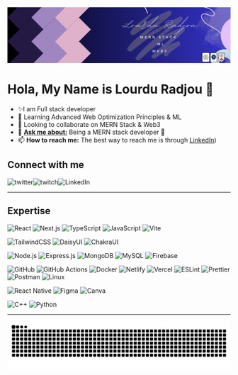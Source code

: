<img src="./banner.png" styles />
<!-- Thanks to https://github.com/ahaywood , i used some of her readme code -->

# Hola, My Name is Lourdu Radjou 👋

- ✨I am Full stack developer
- 🌱 Learning Advanced Web Optimization Principles & ML</li>
- 👯 Looking to collaborate on MERN Stack & Web3</li>
- 💬 **[Ask me about:](https://github.com/lourduradjou/luke/discussions)** Being a MERN stack developer 🦄
- 📫 **How to reach me:** The best way to reach me is through [LinkedIn](https://linkedin.com/in/lourduradjou))

## Connect with me
[<img align="left" alt="twitter" src="https://img.shields.io/badge/email-%231DA1F2.svg?&style=for-the-badge&logo=twitter&logoColor=white" />](mailto:rajlourdu15@gmail.com)
[<img align="left" alt="twitch" src="https://img.shields.io/badge/medium-%231DA1F2.svg?&style=for-the-badge&logo=twitch&logoColor=white&color=aa6fff" />](https://medium.com/@@rajlourdu15)
[<img align="left" alt="LinkedIn" src="https://img.shields.io/badge/linkedin-%231DA1F2.svg?&style=for-the-badge&logo=linkedin&logoColor=white&color=0275b3" />](https://linkedin.com/in/lourduradjou)
<br>

---

## Expertise
<!-- Core Frontend -->
![React](https://img.shields.io/badge/React-%2320232a.svg?style=for-the-badge&logo=react&logoColor=%2361DAFB)
![Next.js](https://img.shields.io/badge/Next.js-%23000000.svg?style=for-the-badge&logo=next.js&logoColor=white)
![TypeScript](https://img.shields.io/badge/TypeScript-%23007ACC.svg?style=for-the-badge&logo=typescript&logoColor=white)
![JavaScript](https://img.shields.io/badge/JavaScript-%23323330.svg?style=for-the-badge&logo=javascript&logoColor=%23F7DF1E)
![Vite](https://img.shields.io/badge/Vite-%23646CFF.svg?style=for-the-badge&logo=vite&logoColor=white)

<!-- Styling -->
![TailwindCSS](https://img.shields.io/badge/TailwindCSS-%2338B2AC.svg?style=for-the-badge&logo=tailwind-css&logoColor=white)
![DaisyUI](https://img.shields.io/badge/DaisyUI-5A0EF8?style=for-the-badge&logo=daisyui&logoColor=white)
![ChakraUI](https://img.shields.io/badge/ChakraUI-319795.svg?style=for-the-badge&logo=chakraui&logoColor=white)

<!-- Backend & Database -->
![Node.js](https://img.shields.io/badge/Node.js-6DA55F?style=for-the-badge&logo=node.js&logoColor=white)
![Express.js](https://img.shields.io/badge/Express.js-%23404d59.svg?style=for-the-badge&logo=express&logoColor=%2361DAFB)
![MongoDB](https://img.shields.io/badge/MongoDB-%234ea94b.svg?style=for-the-badge&logo=mongodb&logoColor=white)
![MySQL](https://img.shields.io/badge/MySQL-4479A1.svg?style=for-the-badge&logo=mysql&logoColor=white)
![Firebase](https://img.shields.io/badge/Firebase-a08021?style=for-the-badge&logo=firebase&logoColor=ffcd34)

<!-- Dev Tools -->
![GitHub](https://img.shields.io/badge/GitHub-%23121011.svg?style=for-the-badge&logo=github&logoColor=white)
![GitHub Actions](https://img.shields.io/badge/GitHub%20Actions-%232671E5.svg?style=for-the-badge&logo=githubactions&logoColor=white)
![Docker](https://img.shields.io/badge/Docker-%230db7ed.svg?style=for-the-badge&logo=docker&logoColor=white)
![Netlify](https://img.shields.io/badge/Netlify-%23000000.svg?style=for-the-badge&logo=netlify&logoColor=#00C7B7)
![Vercel](https://img.shields.io/badge/Vercel-%23000000.svg?style=for-the-badge&logo=vercel&logoColor=white)
![ESLint](https://img.shields.io/badge/ESLint-4B3263?style=for-the-badge&logo=eslint&logoColor=white)
![Prettier](https://img.shields.io/badge/Prettier-%23F7B93E.svg?style=for-the-badge&logo=prettier&logoColor=black)
![Postman](https://img.shields.io/badge/Postman-FF6C37?style=for-the-badge&logo=postman&logoColor=white)
![Linux](https://img.shields.io/badge/Linux-FCC624?style=for-the-badge&logo=linux&logoColor=black)

<!-- Mobile & Design -->
![React Native](https://img.shields.io/badge/React_Native-%2320232a.svg?style=for-the-badge&logo=react&logoColor=%2361DAFB)
![Figma](https://img.shields.io/badge/Figma-%23F24E1E.svg?style=for-the-badge&logo=figma&logoColor=white)
![Canva](https://img.shields.io/badge/Canva-%2300C4CC.svg?style=for-the-badge&logo=Canva&logoColor=white)

<!-- Languages -->
![C++](https://img.shields.io/badge/C++-%2300599C.svg?style=for-the-badge&logo=c%2B%2B&logoColor=white)
![Python](https://img.shields.io/badge/Python-3776AB.svg?style=for-the-badge&logo=python&logoColor=white)


---


![snake gif](https://github.com/lourduradjou/lourduradjou/blob/output/github-snake.svg)

<!-- Proudly created with GPRM ( https://gprm.itsvg.in ) -->
